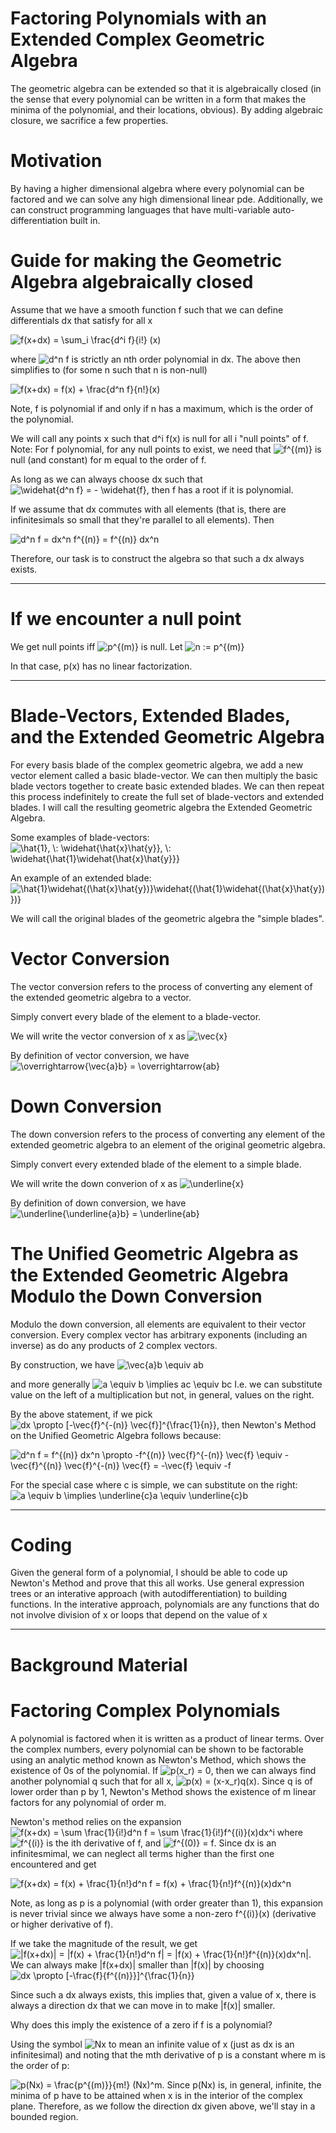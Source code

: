 # Factoring Polynomials with an Extended Complex Geometric Algebra

The geometric algebra can be extended so that it is algebraically closed (in the sense that every polynomial can be written in a form that makes the minima of the polynomial, and their locations, obvious).  By adding algebraic closure, we sacrifice a few properties. 

# Motivation

By having a higher dimensional algebra where every polynomial can be factored and we can solve any high dimensional linear pde.  Additionally, we can construct programming languages that have multi-variable auto-differentiation built in.

# Guide for making the Geometric Algebra algebraically closed

Assume that we have a smooth function f such that we can define differentials dx that satisfy for all x

<img src="https://latex.codecogs.com/svg.latex?f(x&plus;dx)&space;=&space;\sum_i&space;\frac{d^i&space;f}{i!}&space;(x)" title="f(x+dx) = \sum_i \frac{d^i f}{i!} (x)" />

where <img src="https://latex.codecogs.com/svg.latex?d^n&space;f" title="d^n f" /> is strictly an nth order polynomial in dx.  The above then simplifies to (for some n such that n is non-null)

<img src="https://latex.codecogs.com/svg.latex?f(x&plus;dx)&space;=&space;f(x)&space;&plus;&space;\frac{d^n&space;f}{n!}(x)" title="f(x+dx) = f(x) + \frac{d^n f}{n!}(x)" />

Note, f is polynomial if and only if n has a maximum, which is the order of the polynomial.

We will call any points x such that d^i f(x) is null for all i "null points" of f.  Note: For f polynomial, for any null points to exist, we need that <img src="https://latex.codecogs.com/svg.latex?\inline&space;f^{(m)}" title="f^{(m)}" /> is null (and constant) for m equal to the order of f.

As long as we can always choose dx such that <img src="https://latex.codecogs.com/svg.latex?\widehat{d^n&space;f}&space;=&space;-&space;\widehat{f}" title="\widehat{d^n f} = - \widehat{f}" />, then f has a root if it is polynomial.

If we assume that dx commutes with all elements (that is, there are infinitesimals so small that they're parallel to all elements).  Then

<img src="https://latex.codecogs.com/svg.latex?d^n&space;f&space;=&space;dx^n&space;f^{(n)}&space;=&space;f^{(n)}&space;dx^n" title="d^n f = dx^n f^{(n)} = f^{(n)} dx^n" />

Therefore, our task is to construct the algebra so that such a dx always exists.

---

# If we encounter a null point

We get null points iff <img src="https://latex.codecogs.com/svg.latex?\inline&space;p^{(m)}" title="p^{(m)}" /> is null.  Let <img src="https://latex.codecogs.com/svg.latex?\inline&space;n&space;:=&space;p^{(m)}" title="n := p^{(m)}" />

In that case, p(x) has no linear factorization.

---

# Blade-Vectors, Extended Blades, and the Extended Geometric Algebra

For every basis blade of the complex geometric algebra, we add a new vector element called a basic blade-vector.  We can then multiply the basic blade vectors together to create basic extended blades.  We can then repeat this process indefinitely to create the full set of blade-vectors and extended blades.  I will call the resulting geometric algebra the Extended Geometric Algebra.

Some examples of blade-vectors: <img src="https://latex.codecogs.com/svg.latex?\inline&space;\hat{1},&space;\:&space;\widehat{\hat{x}\hat{y}},&space;\:&space;\widehat{\hat{1}\widehat{\hat{x}\hat{y}}}" title="\hat{1}, \: \widehat{\hat{x}\hat{y}}, \: \widehat{\hat{1}\widehat{\hat{x}\hat{y}}}" />

An example of an extended blade: <img src="https://latex.codecogs.com/svg.latex?\inline&space;\hat{1}\widehat{(\hat{x}\hat{y})}\widehat{(\hat{1}\widehat{(\hat{x}\hat{y})})}" title="\hat{1}\widehat{(\hat{x}\hat{y})}\widehat{(\hat{1}\widehat{(\hat{x}\hat{y})})}" />

We will call the original blades of the geometric algebra the "simple blades".

# Vector Conversion

The vector conversion refers to the process of converting any element of the extended geometric algebra to a vector.

Simply convert every blade of the element to a blade-vector.

We will write the vector conversion of x as <img src="https://latex.codecogs.com/svg.latex?\inline&space;\vec{x}" title="\vec{x}" />

By definition of vector conversion, we have <img src="https://latex.codecogs.com/svg.latex?\overrightarrow{\vec{a}b}&space;=&space;\overrightarrow{ab}" title="\overrightarrow{\vec{a}b} = \overrightarrow{ab}" />

# Down Conversion

The down conversion refers to the process of converting any element of the extended geometric algebra to an element of the original geometric algebra.

Simply convert every extended blade of the element to a simple blade.

We will write the down converion of x as <img src="https://latex.codecogs.com/svg.latex?\inline&space;\underline{x}" title="\underline{x}" />

By definition of down conversion, we have <img src="https://latex.codecogs.com/svg.latex?\inline&space;\underline{\underline{a}b}&space;=&space;\underline{ab}" title="\underline{\underline{a}b} = \underline{ab}" />

# The Unified Geometric Algebra as the Extended Geometric Algebra Modulo the Down Conversion

Modulo the down conversion, all elements are equivalent to their vector conversion.  Every complex vector has arbitrary exponents (including an inverse) as do any products of 2 complex vectors.

By construction, we have <img src="https://latex.codecogs.com/svg.latex?\vec{a}b&space;\equiv&space;ab" title="\vec{a}b \equiv ab" />

and more generally <img src="https://latex.codecogs.com/svg.latex?a&space;\equiv&space;b&space;\implies&space;ac&space;\equiv&space;bc" title="a \equiv b \implies ac \equiv bc" />  I.e. we can substitute value on the left of a multiplication but not, in general, values on the right.

By the above statement, if we pick  <img src="https://latex.codecogs.com/svg.latex?dx&space;\propto&space;[-\vec{f}^{-(n)}&space;\vec{f}]^{\frac{1}{n}}" title="dx \propto [-\vec{f}^{-(n)} \vec{f}]^{\frac{1}{n}}" />, then Newton's Method on the Unified Geometric Algebra follows because:

<img src="https://latex.codecogs.com/svg.latex?d^n&space;f&space;=&space;f^{(n)}&space;dx^n&space;\propto&space;-f^{(n)}&space;\vec{f}^{-(n)}&space;\vec{f}&space;\equiv&space;-\vec{f}^{(n)}&space;\vec{f}^{-(n)}&space;\vec{f}&space;=&space;-\vec{f}&space;\equiv&space;-f" title="d^n f = f^{(n)} dx^n \propto -f^{(n)} \vec{f}^{-(n)} \vec{f} \equiv -\vec{f}^{(n)} \vec{f}^{-(n)} \vec{f} = -\vec{f} \equiv -f" />

For the special case where c is simple, we can substitute on the right: <img src="https://latex.codecogs.com/svg.latex?a&space;\equiv&space;b&space;\implies&space;\underline{c}a&space;\equiv&space;\underline{c}b" title="a \equiv b \implies \underline{c}a \equiv \underline{c}b" />

---

# Coding

Given the general form of a polynomial, I should be able to code up Newton's Method and prove that this all works.  Use general expression trees or an interative approach (with autodifferentiation) to building functions.  In the interative approach, polynomials are any functions that do not involve division of x or loops that depend on the value of x

---

# Background Material

# Factoring Complex Polynomials

A polynomial is factored when it is written as a product of linear terms.  Over the complex numbers, every polynomial can be shown to be factorable using an analytic method known as Newton's Method, which shows the existence of 0s of the polynomial.  If <img src="https://latex.codecogs.com/svg.latex?\inline&space;p(x_r)&space;=&space;0" title="p(x_r) = 0" />, then we can always find another polynomial q such that for all x, <img src="https://latex.codecogs.com/svg.latex?\inline&space;p(x)&space;=&space;(x-x_r)q(x)" title="p(x) = (x-x_r)q(x)" />.  Since q is of lower order than p by 1, Newton's Method shows the existence of m linear factors for any polynomial of order m.

Newton's method relies on the expansion <img src="https://latex.codecogs.com/svg.latex?\inline&space;f(x&plus;dx)&space;=&space;\sum&space;\frac{1}{i!}d^n&space;f&space;=&space;\sum&space;\frac{1}{i!}f^{(i)}(x)dx^i" title="f(x+dx) = \sum \frac{1}{i!}d^n f = \sum \frac{1}{i!}f^{(i)}(x)dx^i" /> where <img src="https://latex.codecogs.com/gif.latex?f^{(i)}" title="f^{(i)}" /> is the ith derivative of f, and <img src="https://latex.codecogs.com/gif.latex?f^{(0)}&space;=&space;f" title="f^{(0)} = f" />.  Since dx is an infinitesmimal, we can neglect all terms higher than the first one encountered and get

<img src="https://latex.codecogs.com/svg.latex?\inline&space;f(x&plus;dx)&space;=&space;f(x)&space;&plus;&space;\frac{1}{n!}d^n&space;f&space;=&space;f(x)&space;&plus;&space;\frac{1}{n!}f^{(n)}(x)dx^n" title="f(x+dx) = f(x) + \frac{1}{n!}d^n f = f(x) + \frac{1}{n!}f^{(n)}(x)dx^n" />

Note, as long as p is a polynomial (with order greater than 1), this expansion is never trivial since we always have some a non-zero f^{(i)}(x) (derivative or higher derivative of f).

If we take the magnitude of the result, we get <img src="https://latex.codecogs.com/svg.latex?\inline&space;|f(x&plus;dx)|&space;=&space;|f(x)&space;&plus;&space;\frac{1}{n!}d^n&space;f|&space;=&space;|f(x)&space;&plus;&space;\frac{1}{n!}f^{(n)}(x)dx^n|" title="|f(x+dx)| = |f(x) + \frac{1}{n!}d^n f| = |f(x) + \frac{1}{n!}f^{(n)}(x)dx^n|" />.  We can always make |f(x+dx)| smaller than |f(x)| by choosing <img src="https://latex.codecogs.com/svg.latex?\inline&space;dx&space;\propto&space;[-\frac{f}{f^{(n)}}]^{\frac{1}{n}}" title="dx \propto [-\frac{f}{f^{(n)}}]^{\frac{1}{n}}" />

Since such a dx always exists, this implies that, given a value of x, there is always a direction dx that we can move in to make |f(x)| smaller.

Why does this imply the existence of a zero if f is a polynomial?

Using the symbol <img src="https://latex.codecogs.com/svg.latex?\inline&space;Nx" title="Nx" /> to mean an infinite value of x (just as dx is an infinitesimal) and noting that the mth derivative of p is a constant where m is the order of p:

<img src="https://latex.codecogs.com/gif.latex?p(Nx)&space;=&space;\frac{p^{(m)}}{m!}&space;(Nx)^m" title="p(Nx) = \frac{p^{(m)}}{m!} (Nx)^m" />.  Since p(Nx) is, in general, infinite, the minima of p have to be attained when x is in the interior of the complex plane.  Therefore, as we follow the direction dx given above, we'll stay in a bounded region.

